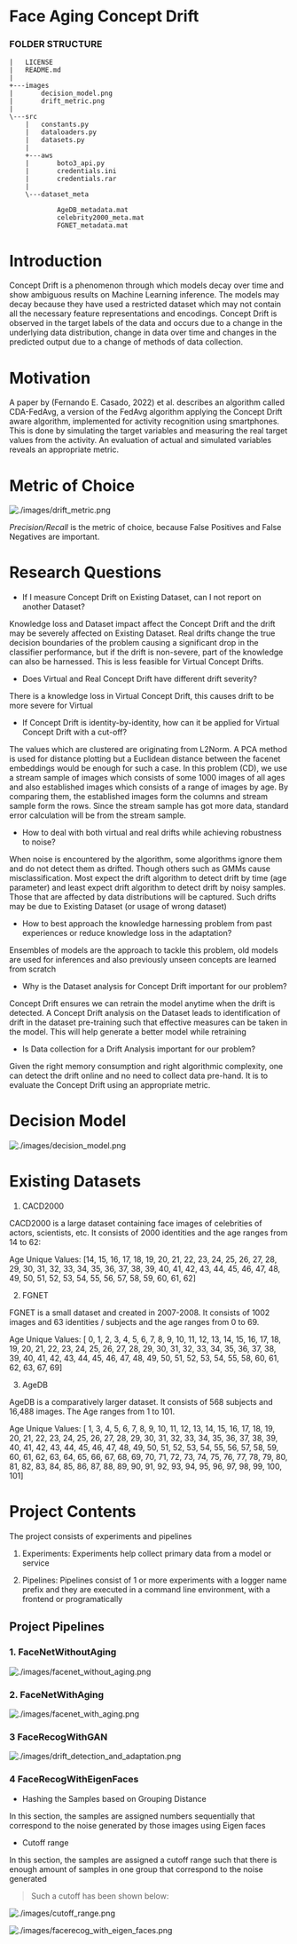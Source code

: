 # Face Aging Concept Drift

### FOLDER STRUCTURE

```
|   LICENSE
|   README.md
|
+---images
|       decision_model.png
|       drift_metric.png
|
\---src
    |   constants.py
    |   dataloaders.py
    |   datasets.py
    |
    +---aws
    |       boto3_api.py
    |       credentials.ini
    |       credentials.rar
    |
    \---dataset_meta

            AgeDB_metadata.mat
            celebrity2000_meta.mat
            FGNET_metadata.mat
```

# **Introduction**

Concept Drift is a phenomenon through which models decay over time and show ambiguous results on Machine Learning inference. The models may decay because they have used a restricted dataset which may not contain all the necessary feature representations and encodings. Concept Drift is observed in the target labels of the data and occurs due to a change in the underlying data distribution, change in data over time and changes in the predicted output due to a change of methods of data collection. 

# **Motivation**

A paper by (Fernando E. Casado, 2022) et al. describes an algorithm called CDA-FedAvg, a version of the FedAvg algorithm applying the Concept Drift aware algorithm, implemented for activity recognition using smartphones. This is done by simulating the target variables and measuring the real target values from the activity. An evaluation of actual and simulated variables reveals an appropriate metric.

# **Metric of Choice**

![./images/drift_metric.png](./images/drift_metric.png)

_Precision/Recall_ is the metric of choice, because False Positives and False Negatives are important. 

# **Research Questions**

- If I measure Concept Drift on Existing Dataset, can I not report on another Dataset?

Knowledge loss and Dataset impact affect the Concept Drift and the drift may be severely affected on Existing Dataset. Real drifts change the true decision boundaries of the problem causing a significant drop in the classifier performance, but if the drift is non-severe, part of the knowledge can also be harnessed. This is less feasible for Virtual Concept Drifts. 

- Does Virtual and Real Concept Drift have different drift severity?

There is a knowledge loss in Virtual Concept Drift, this causes drift to be more severe for Virtual

- If Concept Drift is identity-by-identity, how can it be applied for Virtual Concept Drift with a cut-off?

The values which are clustered are originating from L2Norm. A PCA method is used for distance plotting but a Euclidean distance between the facenet embeddings would be enough for such a case. In this problem (CD), we use a stream sample of images which consists of some 1000 images of all ages and also established images which consists of a range of images by age. By comparing them, the established images form the columns and stream sample form the rows. Since the stream sample has got more data, standard error calculation will be from the stream sample. 

- How to deal with both virtual and real drifts while achieving robustness to noise?

When noise is encountered by the algorithm, some algorithms ignore them and do not detect them as drifted. Though others such as GMMs cause misclassification. Most expect the drift algorithm to detect drift by time (age parameter) and least expect drift algorithm to detect drift by noisy samples. Those that are affected by data distributions will be captured. Such drifts may be due to Existing Dataset (or usage of wrong dataset)

- How to best approach the knowledge harnessing problem from past experiences or reduce knowledge loss in the adaptation?

Ensembles of models are the approach to tackle this problem, old models are used for inferences and also previously unseen concepts are learned from scratch

- Why is the Dataset analysis for Concept Drift important for our problem?

Concept Drift ensures we can retrain the model anytime when the drift is detected. A Concept Drift analysis on the Dataset leads to identification of drift in the dataset pre-training such that effective measures can be taken in the model. This will help generate a better model while retraining

- Is Data collection for a Drift Analysis important for our problem?

Given the right memory consumption and right algorithmic complexity, one can detect the drift online and no need to collect data pre-hand. It is to evaluate the Concept Drift using an appropriate metric.

# **Decision Model**

![./images/decision_model.png](./images/decision_model.png)

# **Existing Datasets**

1. CACD2000

CACD2000 is a large dataset containing face images of celebrities of actors, scientists, etc. It consists of 2000 identities and the age ranges from 14 to 62:

Age Unique Values: [14, 15, 16, 17, 18, 19, 20, 21, 22, 23, 24, 25, 26, 27, 28, 29, 30,
       31, 32, 33, 34, 35, 36, 37, 38, 39, 40, 41, 42, 43, 44, 45, 46, 47,
       48, 49, 50, 51, 52, 53, 54, 55, 56, 57, 58, 59, 60, 61, 62]

2. FGNET

FGNET is a small dataset and created in 2007-2008. It consists of 1002 images and 63 identities / subjects and the age ranges from 0 to 69.

Age Unique Values: [ 0,  1,  2,  3,  4,  5,  6,  7,  8,  9, 10, 11, 12, 13, 14, 15, 16,
       17, 18, 19, 20, 21, 22, 23, 24, 25, 26, 27, 28, 29, 30, 31, 32, 33,
       34, 35, 36, 37, 38, 39, 40, 41, 42, 43, 44, 45, 46, 47, 48, 49, 50,
       51, 52, 53, 54, 55, 58, 60, 61, 62, 63, 67, 69]

3. AgeDB

AgeDB is a comparatively larger dataset. It consists of 568 subjects and 16,488 images. The Age ranges from 1 to 101. 

Age Unique Values: [  1,   3,   4,   5,   6,   7,   8,   9,  10,  11,  12,  13,  14,
        15,  16,  17,  18,  19,  20,  21,  22,  23,  24,  25,  26,  27,
        28,  29,  30,  31,  32,  33,  34,  35,  36,  37,  38,  39,  40,
        41,  42,  43,  44,  45,  46,  47,  48,  49,  50,  51,  52,  53,
        54,  55,  56,  57,  58,  59,  60,  61,  62,  63,  64,  65,  66,
        67,  68,  69,  70,  71,  72,  73,  74,  75,  76,  77,  78,  79,
        80,  81,  82,  83,  84,  85,  86,  87,  88,  89,  90,  91,  92,
        93,  94,  95,  96,  97,  98,  99, 100, 101]

# **Project Contents**

The project consists of experiments and pipelines

1. Experiments: Experiments help collect primary data from a model or service

2. Pipelines: Pipelines consist of 1 or more experiments with a logger name prefix and they are executed in a command line environment, with a frontend or programatically

## **Project Pipelines**

### 1. FaceNetWithoutAging

![./images/facenet_without_aging.png](./images/facenet_without_aging.png)

### 2. FaceNetWithAging

![./images/facenet_with_aging.png](./images/facenet_with_aging.png)

### 3 FaceRecogWithGAN

![./images/drift_detection_and_adaptation.png](./images/drift_detection_and_adaptation.png)

### 4 FaceRecogWithEigenFaces

- Hashing the Samples based on Grouping Distance

In this section, the samples are assigned numbers sequentially that correspond to the noise generated by those images using Eigen faces

- Cutoff range

In this section, the samples are assigned a cutoff range such that there is enough amount of samples in one group that correspond to the noise generated

> Such a cutoff has been shown below:

![./images/cutoff_range.png](./images/cutoff_range.png)

![./images/facerecog_with_eigen_faces.png](./images/facerecog_with_eigen_faces.png)

